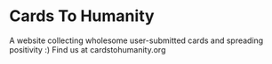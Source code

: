 # Cards To Humanity
A website collecting wholesome user-submitted cards and spreading positivity :)
Find us at cardstohumanity.org
